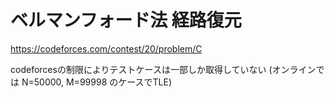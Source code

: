 # ベルマンフォード法 経路復元

<https://codeforces.com/contest/20/problem/C>

codeforcesの制限によりテストケースは一部しか取得していない
(オンラインでは N=50000, M=99998 のケースでTLE)
